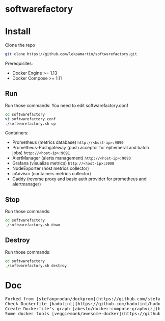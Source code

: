 softwarefactory
========


# Install

Clone the repo

```bash
git clone https://github.com/lekpamartin/softwarefactory.git
```

Prerequisites:

* Docker Engine >= 1.13
* Docker Compose >= 1.11

## Run
Run those commands: You need to edit softwarefactory.conf

```bash
cd softwarefactory
vi softwarefactory.conf
./softwarefactory.sh up
```

Containers:

* Prometheus (metrics database) `http://<host-ip>:9090`
* Prometheus-Pushgateway (push acceptor for ephemeral and batch jobs) `http://<host-ip>:9091`
* AlertManager (alerts management) `http://<host-ip>:9093`
* Grafana (visualize metrics) `http://<host-ip>:3000`
* NodeExporter (host metrics collector)
* cAdvisor (containers metrics collector)
* Caddy (reverse proxy and basic auth provider for prometheus and alertmanager)

## Stop
Run those commands: 

```bash
cd softwarefactory
./softwarefactory.sh down
```

## Destroy
Run those commands:

```bash
cd softwarefactory
./softwarefactory.sh destroy
```



# Doc
<pre>
Forked from [stefanprodan/dockprom](https://github.com/stefanprodan/dockprom)
Check Dockerfile [hadolint](https://github.com/hadolint/hadolint)
Create Dockerfile's graph [abesto/docker-compose-graphviz](https://github.com/abesto/docker-compose-graphviz)
Some docker tools [veggiemonk/awesome-docker](https://github.com/veggiemonk/awesome-docker)
</pre>
